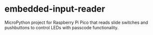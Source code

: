 # embedded-input-reader
MicroPython project for Raspberry Pi Pico that reads slide switches and pushbuttons to control LEDs with passcode functionality.
